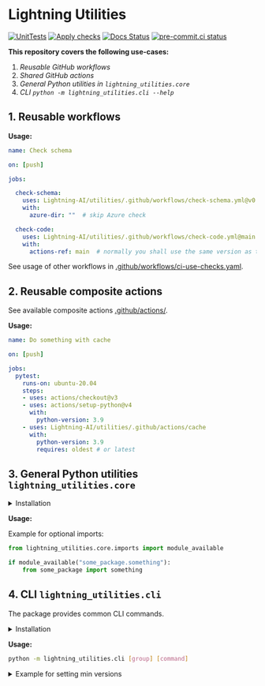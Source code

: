 # Lightning Utilities

[![UnitTests](https://github.com/Lightning-AI/utilities/actions/workflows/ci-testing.yml/badge.svg?event=push)](https://github.com/Lightning-AI/utilities/actions/workflows/ci-testing.yml)
[![Apply checks](https://github.com/Lightning-AI/utilities/actions/workflows/ci-use-checks.yaml/badge.svg?event=push)](https://github.com/Lightning-AI/utilities/actions/workflows/ci-use-checks.yaml)
[![Docs Status](https://readthedocs.org/projects/lit-utilities/badge/?version=latest)](https://lit-utilities.readthedocs.io/en/latest/?badge=latest)
[![pre-commit.ci status](https://results.pre-commit.ci/badge/github/Lightning-AI/utilities/main.svg)](https://results.pre-commit.ci/latest/github/Lightning-AI/utilities/main)

__This repository covers the following use-cases:__

1. _Reusable GitHub workflows_
2. _Shared GitHub actions_
3. _General Python utilities in `lightning_utilities.core`_
4. _CLI `python -m lightning_utilities.cli --help`_

## 1. Reusable workflows

__Usage:__

```yaml
name: Check schema

on: [push]

jobs:

  check-schema:
    uses: Lightning-AI/utilities/.github/workflows/check-schema.yml@v0.5.0
    with:
      azure-dir: ""  # skip Azure check

  check-code:
    uses: Lightning-AI/utilities/.github/workflows/check-code.yml@main
    with:
      actions-ref: main  # normally you shall use the same version as the workflow
```

See usage of other workflows in [.github/workflows/ci-use-checks.yaml](https://github.com/Lightning-AI/utilities/tree/main/.github/workflows/ci-use-checks.yaml).

## 2. Reusable composite actions

See available composite actions [.github/actions/](https://github.com/Lightning-AI/utilities/tree/main/.github/actions).

__Usage:__

```yaml
name: Do something with cache

on: [push]

jobs:
  pytest:
    runs-on: ubuntu-20.04
    steps:
    - uses: actions/checkout@v3
    - uses: actions/setup-python@v4
      with:
        python-version: 3.9
    - uses: Lightning-AI/utilities/.github/actions/cache
      with:
        python-version: 3.9
        requires: oldest # or latest
```

## 3. General Python utilities `lightning_utilities.core`

<details>
  <summary>Installation</summary>
From source:

```bash
pip install https://github.com/Lightning-AI/utilities/archive/refs/heads/main.zip
```

From pypi:

```bash
pip install lightning_utilities
```

</details>

__Usage:__

Example for optional imports:

```python
from lightning_utilities.core.imports import module_available

if module_available("some_package.something"):
    from some_package import something
```

## 4. CLI `lightning_utilities.cli`

The package provides common CLI commands.

<details>
  <summary>Installation</summary>

From pypi:

```bash
pip install lightning_utilities[cli]
```

</details>

__Usage:__

```bash
python -m lightning_utilities.cli [group] [command]
```

<details>
  <summary>Example for setting min versions</summary>

```console
$ cat requirements/test.txt
coverage>=5.0
codecov>=2.1
pytest>=6.0
pytest-cov
pytest-timeout
$ python -m lightning_utilities.cli requirements set-oldest
$ cat requirements/test.txt
coverage==5.0
codecov==2.1
pytest==6.0
pytest-cov
pytest-timeout
```

</details>
